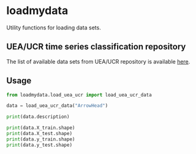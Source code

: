# loadmydata
Utility functions for loading data sets.

## UEA/UCR time series classification repository

The list of available data sets from UEA/UCR repository is available [here](http://www.timeseriesclassification.com/dataset.php).


## Usage

```python
from loadmydata.load_uea_ucr import load_uea_ucr_data

data = load_uea_ucr_data("ArrowHead")

print(data.description)

print(data.X_train.shape)
print(data.X_test.shape)
print(data.y_train.shape)
print(data.y_test.shape)
```